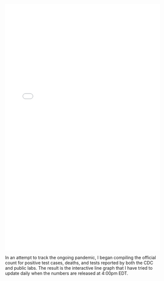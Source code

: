 <iframe title="COVID-19: Tracking Testing, Positive Cases, Hospitalizations, and Deaths Over Time vs. Comment Public Commentary from President Donald J. Trump" aria-label="Interactive line chart" id="datawrapper-chart-dpPB0" src="//datawrapper.dwcdn.net/dpPB0/12/" scrolling="no" frameborder="0" style="width: 0; min-width: 100% !important; border: none;" height="800"></iframe><script type="text/javascript">!function(){"use strict";window.addEventListener("message",function(a){if(void 0!==a.data["datawrapper-height"])for(var e in a.data["datawrapper-height"]){var t=document.getElementById("datawrapper-chart-"+e)||document.querySelector("iframe[src*='"+e+"']");t&&(t.style.height=a.data["datawrapper-height"][e]+"px")}})}();
</script>
<p>In an attempt to track the ongoing pandemic, I began compiling the official count for positive test cases, deaths, and tests reported by both the CDC and public labs. The result is the interactive line graph that I have tried to update daily when the numbers are released at 4:00pm EDT.</p>
